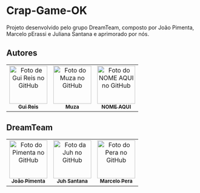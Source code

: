 # Crap-Game-OK
Projeto desenvolvido pelo grupo DreamTeam, composto por João Pimenta, Marcelo pErassi e Juliana Santana e aprimorado por nós.





## Autores
<table>
    <tr>
        <td align="center">
            <a href="https://github.com/Gui25Reis">
                <img src="https://avatars.githubusercontent.com/u/48360732" width="100px;" alt="Foto de Gui Reis no GitHub"/><br>
                <sub><b>Gui Reis</b></sub>
            </a>
        </td>
        <td align="center">
            <a href="https://github.com/celsomuza">
                <img src="https://avatars.githubusercontent.com/u/83611465?v=4 " width="100px;" alt="Foto do Muza no GitHub"/><br>
                <sub><b>Muza</b></sub>
            </a>
        </td>
		    <td align="center">
            <a href="https://github.com/">
                <img src="  " width="100px;" alt="Foto do NOME AQUI no GitHub"/><br>
                <sub><b>NOME AQUI</b></sub>
            </a>
        </td>
    </tr>
</table>


## DreamTeam
<table>
    <tr>
        <td align="center">
            <a href="https://github.com/JoaoVictorPimenta">
                <img src="https://avatars.githubusercontent.com/u/83611462" width="100px;" alt="Foto do Pimenta no GitHub"/><br>
                <sub><b>João Pimenta</b></sub>
            </a>
        </td>
        <td align="center">
            <a href="https://github.com/JulianaGSantana">
                <img src="https://avatars.githubusercontent.com/u/83611313" width="100px;" alt="Foto da Juh no GitHub"/><br>
                <sub><b>Juh Santana</b></sub>
            </a>
        </td>
		    <td align="center">
            <a href="https://github.com/mperassi">
                <img src="https://avatars.githubusercontent.com/u/83611331" width="100px;" alt="Foto do Pera no GitHub"/><br>
                <sub><b>Marcelo Pera</b></sub>
            </a>
        </td>
    </tr>
</table>
